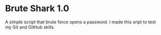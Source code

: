 
# Brute Shark 1.0

A simple script that brute force opens a password. I made this sript
to test my Git and GitHub skills.
